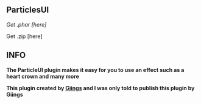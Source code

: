 ## ParticlesUI


*Get .phar [here]*

Get .zip [here]

## INFO
**The ParticleUI plugin makes it easy for you to use an effect such as a heart crown and many more**

**This plugin created by [Giings](https://github.com/Giings) and I was only told to publish this plugin by Giings**
